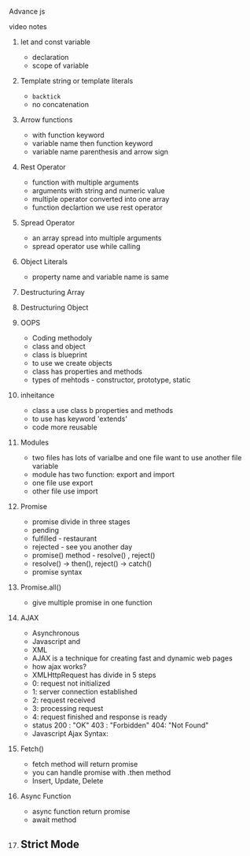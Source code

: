 Advance js

video notes
1. let and const variable
    - declaration
    - scope of variable

2. Template string or template literals
    - `backtick`
    - no concatenation
    
3. Arrow functions
    - with function keyword
    - variable name then function keyword
    - variable name parenthesis and arrow sign

4. Rest Operator
    - function with multiple arguments
    - arguments with string and numeric value
    - multiple operator converted into one array
    - function declartion we use rest operator

5. Spread Operator
    - an array spread into multiple arguments
    - spread operator use while calling

6. Object Literals
    - property name and variable name is same

7. Destructuring Array
    

8. Destructuring Object
    

9. OOPS
    - Coding methodoly
    - class and object 
    - class is blueprint
    - to use we create objects
    - class has properties and methods
    - types of mehtods - constructor, prototype, static

10. inheitance
    - class a use class b properties and methods
    - to use has keyword 'extends'
    - code more reusable

11. Modules
    - two files has lots of varialbe and one file want to use another file variable
    - module has two function: export and import
    - one file use export
    - other file use import


12. Promise
    - promise divide in three stages
    - pending
    - fulfilled - restaurant
    - rejected - see you another day
    - promise() method - resolve() , reject()
    - resolve() -> then(), reject() -> catch()
    - promise syntax

13. Promise.all()
    - give multiple promise in one function



14. AJAX
    - Asynchronous
    - Javascript and 
    - XML
    - AJAX is a technique for creating fast and dynamic web pages
    - how ajax works?
    - XMLHttpRequest has divide in 5 steps
    - 0: request not initialized
    - 1: server connection established
    - 2: request received
    - 3: processing request
    - 4: request finished and response is ready
    - status 200 : "OK" 403 : "Forbidden" 404: "Not Found"
    - Javascript Ajax Syntax:

15. Fetch()
    - fetch method will return promise
    - you can handle promise with .then method
    - Insert, Update, Delete

16. Async Function
    - async function return promise
    - await method

17. Strict Mode
    - 